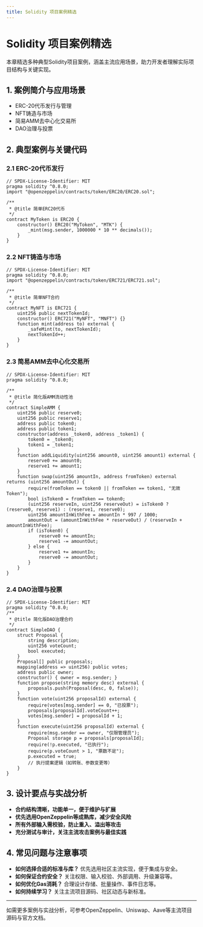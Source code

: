 ```yaml
---
title: Solidity 项目案例精选
---
```


<!-- /**
 * @file Solidity 项目案例精选
 * @description 精选Token、NFT、DeFi、DAO等Solidity项目案例，配合关键代码、设计要点与实战分析，适合开发者参考与实战。
 */ -->

# Solidity 项目案例精选

本章精选多种典型Solidity项目案例，涵盖主流应用场景，助力开发者理解实际项目结构与关键实现。

## 1. 案例简介与应用场景
- ERC-20代币发行与管理
- NFT铸造与市场
- 简易AMM去中心化交易所
- DAO治理与投票

## 2. 典型案例与关键代码

### 2.1 ERC-20代币发行
```solidity
// SPDX-License-Identifier: MIT
pragma solidity ^0.8.0;
import "@openzeppelin/contracts/token/ERC20/ERC20.sol";

/**
 * @title 简单ERC20代币
 */
contract MyToken is ERC20 {
    constructor() ERC20("MyToken", "MTK") {
        _mint(msg.sender, 1000000 * 10 ** decimals());
    }
}
```

### 2.2 NFT铸造与市场
```solidity
// SPDX-License-Identifier: MIT
pragma solidity ^0.8.0;
import "@openzeppelin/contracts/token/ERC721/ERC721.sol";

/**
 * @title 简单NFT合约
 */
contract MyNFT is ERC721 {
    uint256 public nextTokenId;
    constructor() ERC721("MyNFT", "MNFT") {}
    function mint(address to) external {
        _safeMint(to, nextTokenId);
        nextTokenId++;
    }
}
```

### 2.3 简易AMM去中心化交易所
```solidity
// SPDX-License-Identifier: MIT
pragma solidity ^0.8.0;

/**
 * @title 简化版AMM流动性池
 */
contract SimpleAMM {
    uint256 public reserve0;
    uint256 public reserve1;
    address public token0;
    address public token1;
    constructor(address _token0, address _token1) {
        token0 = _token0;
        token1 = _token1;
    }
    function addLiquidity(uint256 amount0, uint256 amount1) external {
        reserve0 += amount0;
        reserve1 += amount1;
    }
    function swap(uint256 amountIn, address fromToken) external returns (uint256 amountOut) {
        require(fromToken == token0 || fromToken == token1, "无效Token");
        bool isToken0 = fromToken == token0;
        (uint256 reserveIn, uint256 reserveOut) = isToken0 ? (reserve0, reserve1) : (reserve1, reserve0);
        uint256 amountInWithFee = amountIn * 997 / 1000;
        amountOut = (amountInWithFee * reserveOut) / (reserveIn + amountInWithFee);
        if (isToken0) {
            reserve0 += amountIn;
            reserve1 -= amountOut;
        } else {
            reserve1 += amountIn;
            reserve0 -= amountOut;
        }
    }
}
```

### 2.4 DAO治理与投票
```solidity
// SPDX-License-Identifier: MIT
pragma solidity ^0.8.0;
/**
 * @title 简化版DAO治理合约
 */
contract SimpleDAO {
    struct Proposal {
        string description;
        uint256 voteCount;
        bool executed;
    }
    Proposal[] public proposals;
    mapping(address => uint256) public votes;
    address public owner;
    constructor() { owner = msg.sender; }
    function propose(string memory desc) external {
        proposals.push(Proposal(desc, 0, false));
    }
    function vote(uint256 proposalId) external {
        require(votes[msg.sender] == 0, "已投票");
        proposals[proposalId].voteCount++;
        votes[msg.sender] = proposalId + 1;
    }
    function execute(uint256 proposalId) external {
        require(msg.sender == owner, "仅限管理员");
        Proposal storage p = proposals[proposalId];
        require(!p.executed, "已执行");
        require(p.voteCount > 1, "票数不足");
        p.executed = true;
        // 执行提案逻辑（如转账、参数变更等）
    }
}
```

## 3. 设计要点与实战分析
- **合约结构清晰，功能单一，便于维护与扩展**
- **优先选用OpenZeppelin等成熟库，减少安全风险**
- **所有外部输入需校验，防止重入、溢出等攻击**
- **充分测试与审计，关注主流攻击案例与最佳实践**

## 4. 常见问题与注意事项
- **如何选择合适的标准与库？** 优先选用社区主流实现，便于集成与安全。
- **如何保证合约安全？** 关注权限、输入校验、外部调用、升级兼容等。
- **如何优化Gas消耗？** 合理设计存储、批量操作、事件日志等。
- **如何持续学习？** 关注主流项目源码、社区动态与新标准。

---

如需更多案例与实战分析，可参考OpenZeppelin、Uniswap、Aave等主流项目源码与官方文档。 